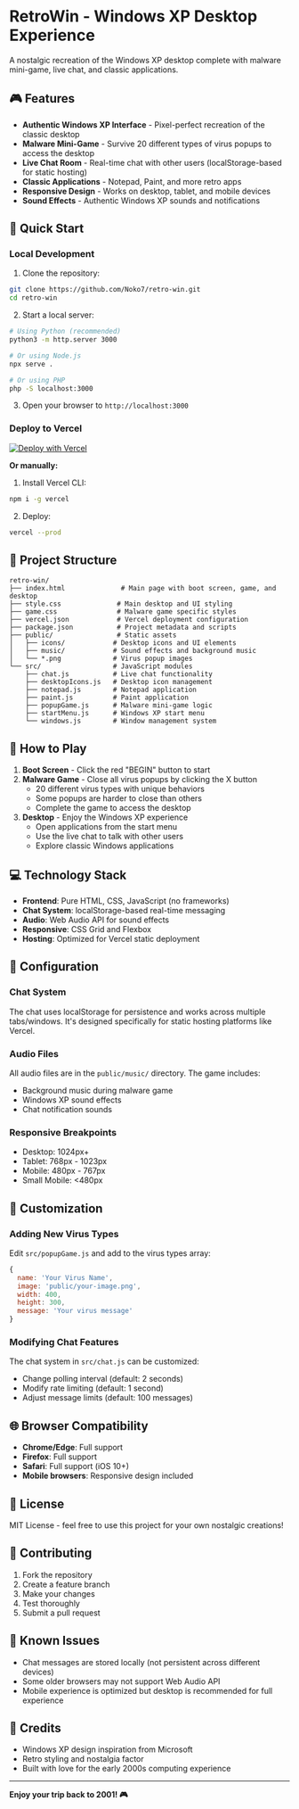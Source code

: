 # RetroWin - Windows XP Desktop Experience

A nostalgic recreation of the Windows XP desktop complete with malware mini-game, live chat, and classic applications.

## 🎮 Features

- **Authentic Windows XP Interface** - Pixel-perfect recreation of the classic desktop
- **Malware Mini-Game** - Survive 20 different types of virus popups to access the desktop
- **Live Chat Room** - Real-time chat with other users (localStorage-based for static hosting)
- **Classic Applications** - Notepad, Paint, and more retro apps
- **Responsive Design** - Works on desktop, tablet, and mobile devices
- **Sound Effects** - Authentic Windows XP sounds and notifications

## 🚀 Quick Start

### Local Development

1. Clone the repository:
```bash
git clone https://github.com/Noko7/retro-win.git
cd retro-win
```

2. Start a local server:
```bash
# Using Python (recommended)
python3 -m http.server 3000

# Or using Node.js
npx serve .

# Or using PHP
php -S localhost:3000
```

3. Open your browser to `http://localhost:3000`

### Deploy to Vercel

[![Deploy with Vercel](https://vercel.com/button)](https://vercel.com/new/clone?repository-url=https://github.com/Noko7/retro-win)

**Or manually:**

1. Install Vercel CLI:
```bash
npm i -g vercel
```

2. Deploy:
```bash
vercel --prod
```

## 📁 Project Structure

```
retro-win/
├── index.html              # Main page with boot screen, game, and desktop
├── style.css              # Main desktop and UI styling
├── game.css               # Malware game specific styles
├── vercel.json            # Vercel deployment configuration
├── package.json           # Project metadata and scripts
├── public/                # Static assets
│   ├── icons/            # Desktop icons and UI elements
│   ├── music/            # Sound effects and background music
│   └── *.png             # Virus popup images
└── src/                  # JavaScript modules
    ├── chat.js           # Live chat functionality
    ├── desktopIcons.js   # Desktop icon management
    ├── notepad.js        # Notepad application
    ├── paint.js          # Paint application
    ├── popupGame.js      # Malware mini-game logic
    ├── startMenu.js      # Windows XP start menu
    └── windows.js        # Window management system
```

## 🎯 How to Play

1. **Boot Screen** - Click the red "BEGIN" button to start
2. **Malware Game** - Close all virus popups by clicking the X button
   - 20 different virus types with unique behaviors
   - Some popups are harder to close than others
   - Complete the game to access the desktop
3. **Desktop** - Enjoy the Windows XP experience
   - Open applications from the start menu
   - Use the live chat to talk with other users
   - Explore classic Windows applications

## 💻 Technology Stack

- **Frontend**: Pure HTML, CSS, JavaScript (no frameworks)
- **Chat System**: localStorage-based real-time messaging
- **Audio**: Web Audio API for sound effects
- **Responsive**: CSS Grid and Flexbox
- **Hosting**: Optimized for Vercel static deployment

## 🔧 Configuration

### Chat System
The chat uses localStorage for persistence and works across multiple tabs/windows. It's designed specifically for static hosting platforms like Vercel.

### Audio Files
All audio files are in the `public/music/` directory. The game includes:
- Background music during malware game
- Windows XP sound effects
- Chat notification sounds

### Responsive Breakpoints
- Desktop: 1024px+
- Tablet: 768px - 1023px
- Mobile: 480px - 767px
- Small Mobile: <480px

## 🎨 Customization

### Adding New Virus Types
Edit `src/popupGame.js` and add to the virus types array:

```javascript
{
  name: 'Your Virus Name',
  image: 'public/your-image.png',
  width: 400,
  height: 300,
  message: 'Your virus message'
}
```

### Modifying Chat Features
The chat system in `src/chat.js` can be customized:
- Change polling interval (default: 2 seconds)
- Modify rate limiting (default: 1 second)
- Adjust message limits (default: 100 messages)

## 🌐 Browser Compatibility

- **Chrome/Edge**: Full support
- **Firefox**: Full support
- **Safari**: Full support (iOS 10+)
- **Mobile browsers**: Responsive design included

## 📝 License

MIT License - feel free to use this project for your own nostalgic creations!

## 🤝 Contributing

1. Fork the repository
2. Create a feature branch
3. Make your changes
4. Test thoroughly
5. Submit a pull request

## 🐛 Known Issues

- Chat messages are stored locally (not persistent across different devices)
- Some older browsers may not support Web Audio API
- Mobile experience is optimized but desktop is recommended for full experience

## 🎉 Credits

- Windows XP design inspiration from Microsoft
- Retro styling and nostalgia factor
- Built with love for the early 2000s computing experience

---

**Enjoy your trip back to 2001! 🎮**
